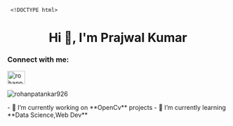      <!DOCTYPE html>
<html lang="en">
<head>
    <meta charset="UTF-8">
    <meta http-equiv="X-UA-Compatible" content="IE=edge">
    <meta name="viewport" content="width=device-width, initial-scale=1.0">
<body>
    <h1 align="center">Hi 👋, I'm Prajwal Kumar</h1>
<h3 align="left">Connect with me:</h3>
<p align="left">
<a href="https://linkedin.com/in/prajwal-kumar-b-t-b5240225a/" target="blank"><img align="center" src="https://raw.githubusercontent.com/rahuldkjain/github-profile-readme-generator/master/src/images/icons/Social/linked-in-alt.svg" alt="rohanpatankar926" height="30" width="40" /></a>
</p>
<p align="left"> <img src="https://komarev.com/ghpvc/?username=rohanpatankar926&label=Profile%20views&color=0e75b6&style=flat" alt="rohanpatankar926" /> </p>
- 🔭 I’m currently working on **OpenCv** projects
- 🌱 I’m currently learning **Data Science,Web Dev**
